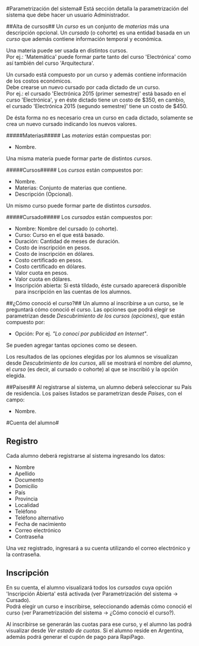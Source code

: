 #Parametrización del sistema#
Está sección detalla la parametrización del sistema que debe hacer un usuario Administrador.

##Alta de cursos##
Un *curso* es un conjunto de *materias* más una descripción opcional.
Un *cursado* (o cohorte) es una entidad basada en un *curso* que además
contiene información temporal y económica.

Una materia puede ser usada en distintos cursos.<br>
Por ej.: 'Matemática' puede formar parte tanto del curso 'Electrónica' como así también del 
curso 'Arquitectura'. 

Un cursado está compuesto por un curso y además contiene 
información de los costos económicos.<br>
Debe crearse un nuevo cursado por cada dictado de un curso.<br> 
Por ej.: el cursado 'Electrónica 2015 (primer semestre)'
está basado en el curso 'Electrónica', y en éste dictado tiene un costo de $350, en cambio,<br>
el cursado 'Electrónica 2015 (segundo semestre)' tiene un costo de $450.

De ésta forma no es necesario crea un curso en cada dictado, solamente se crea un nuevo cursado
indicando los nuevos valores.


#####Materias#####
Las *materias* están compuestas por:

* Nombre.

Una misma materia puede formar parte de distintos *cursos*.


#####Cursos#####
Los *cursos* están compuestos por:

* Nombre.
* Materias: Conjunto de materias que contiene.
* Descripción (Opcional).

Un mismo curso puede formar parte de distintos *cursados*.

#####Cursado#####
Los *cursados* están compuestos por:

* Nombre: Nombre del cursado (o cohorte).
* Curso: Curso en el que está basado. 
* Duración: Cantidad de meses de duración.
* Costo de inscripción en pesos.
* Costo de inscripción en dólares.
* Costo certificado en pesos.
* Costo certificado en dólares.
* Valor cuota en pesos.
* Valor cuota en dólares.
* Inscripción abierta: Si está tildado, éste cursado aparecerá 
  disponible para inscripción en las cuentas de los alumnos.


##¿Cómo conoció el curso?##
Un alumno al inscribirse a un curso, se le preguntará cómo conoció el curso. Las opciones
que podrá elegir se parametrizan desde *Descubrimiento de los cursos (opciones)*, que están compuesto por:

* Opción: Por ej. *"Lo conocí por publicidad en Internet"*.

Se pueden agregar tantas opciones como se deseen.

Los resultados de las opciones elegidas por los alumnos se visualizan desde *Descubrimiento de los cursos*, allí se mostrará el nombre del *alumno*, el  *curso* (es decir, al cursado o cohorte) al que se inscribió y la opción elegida.


##Países##
Al registrarse al sistema, un alumno deberá seleccionar su País de residencia. Los países listados se parametrizan desde *Paises*, con el campo:

* Nombre.
 

#Cuenta del alumno#

## Registro ##
Cada alumno deberá registrarse al sistema ingresando los datos:

* Nombre
* Apellido
* Documento
* Domicilio
* País
* Provincia
* Localidad
* Teléfono
* Teléfono alternativo
* Fecha de nacimiento
* Correo electrónico
* Contraseña

Una vez registrado, ingresará a su cuenta utilizando el correo electrónico y la contraseña.

## Inscripción ##
En su cuenta, el alumno visualizará todos los *cursados* cuya opción 'Inscripción Abierta' está
activada (ver Parametrización del sistema -> Cursado).<br>
Podrá elegir un curso e inscribirse, seleccionando además cómo conoció el curso (ver Parametrización del sistema -> ¿Cómo conoció el curso?).

Al inscribirse se generarán las cuotas para ese curso, y el alumno las podrá visualizar desde
*Ver estado de cuotas*. Si el alumno reside en Argentina, además podrá generar el cupón de pago
para RapiPago.